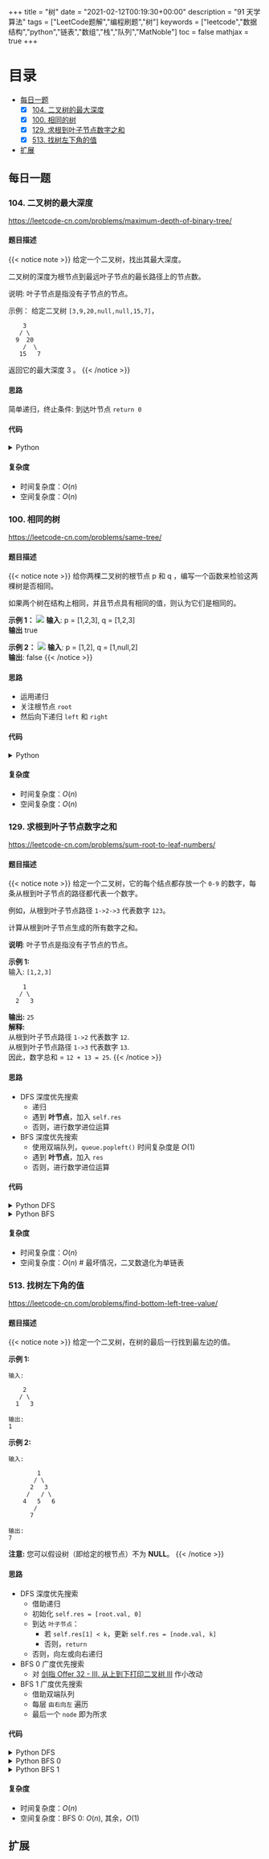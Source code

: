 +++
title = "树"
date = "2021-02-12T00:19:30+00:00"
description = "91 天学算法"
tags = ["LeetCode题解","编程刷题","树"]
keywords = ["leetcode","数据结构","python","链表","数组","栈","队列","MatNoble"]
toc = false
mathjax = true
+++

# 目录
- [每日一题](./#每日一题)
  - [x] [104. 二叉树的最大深度](./#104-二叉树的最大深度)
  - [x] [100. 相同的树](./#100-相同的树)
  - [x] [129. 求根到叶子节点数字之和](./#129-求根到叶子节点数字之和)
  - [x] [513. 找树左下角的值](./#513-找树左下角的值)
- [扩展](./#扩展)

## 每日一题

### 104. 二叉树的最大深度
https://leetcode-cn.com/problems/maximum-depth-of-binary-tree/
#### 题目描述
{{< notice note >}}
给定一个二叉树，找出其最大深度。

二叉树的深度为根节点到最远叶子节点的最长路径上的节点数。

说明: 叶子节点是指没有子节点的节点。

示例：
给定二叉树 `[3,9,20,null,null,15,7]`，
```
    3
   / \
  9  20
    /  \
   15   7
```
返回它的最大深度 3 。
{{< /notice >}}
#### 思路
简单递归，终止条件: 到达叶节点 `return 0`

#### 代码
<details>
 <summary> Python </summary>

```python
# Definition for a binary tree node.
# class TreeNode:
#     def __init__(self, val=0, left=None, right=None):
#         self.val = val
#         self.left = left
#         self.right = right
class Solution:
    def maxDepth(self, root: TreeNode) -> int:
        if not root: return 0
        left = self.maxDepth(root.left)
        right = self.maxDepth(root.right)
        res = max(left, right) + 1
        return res
```
</details>

#### 复杂度
- 时间复杂度：$O(n)$
- 空间复杂度：$O(n)$

### 100. 相同的树
https://leetcode-cn.com/problems/same-tree/
#### 题目描述
{{< notice note >}}
给你两棵二叉树的根节点 p 和 q ，编写一个函数来检验这两棵树是否相同。

如果两个树在结构上相同，并且节点具有相同的值，则认为它们是相同的。

**示例 1：** 
<img src="https://cdn.jsdelivr.net/gh/MatNoble/Images/20210213165916.png"/>
**输入**: p = [1,2,3], q = [1,2,3]  
**输出** true

**示例 2：**
<img src="https://cdn.jsdelivr.net/gh/MatNoble/Images/20210213165948.png"/>
**输入**: p = [1,2], q = [1,null,2]  
**输出**: false
{{< /notice >}}

#### 思路
- 运用递归
- 关注根节点 `root`
- 然后向下递归 `left` 和 `right`

#### 代码
<details>
 <summary> Python </summary>

```python
# Definition for a binary tree node.
# class TreeNode:
#     def __init__(self, val=0, left=None, right=None):
#         self.val = val
#         self.left = left
#         self.right = right
class Solution:
    def isSameTree(self, p: TreeNode, q: TreeNode) -> bool:
        if not (p or q): 
            return True
        elif not (p and q): 
            return False
        if p.val != q.val:
            return False
        return self.isSameTree(p.left, q.left) and self.isSameTree(p.right, q.right)
```
</details>

#### 复杂度
- 时间复杂度：$O(n)$
- 空间复杂度：$O(n)$


### 129. 求根到叶子节点数字之和
https://leetcode-cn.com/problems/sum-root-to-leaf-numbers/
#### 题目描述
{{< notice note >}}
给定一个二叉树，它的每个结点都存放一个 `0-9` 的数字，每条从根到叶子节点的路径都代表一个数字。

例如，从根到叶子节点路径 `1->2->3` 代表数字 `123`。

计算从根到叶子节点生成的所有数字之和。

**说明**: 叶子节点是指没有子节点的节点。

**示例 1:**  
输入: `[1,2,3]`
```
    1
   / \
  2   3
```
**输出:** `25`  
**解释:**  
从根到叶子节点路径 `1->2` 代表数字 `12`.  
从根到叶子节点路径 `1->3` 代表数字 `13`.  
因此，数字总和 = `12 + 13 = 25`.
{{< /notice >}}
#### 思路
- DFS 深度优先搜索
  - 递归
  - 遇到 **叶节点**，加入 `self.res`
  - 否则，进行数学进位运算
- BFS 深度优先搜索
  - 使用双端队列，`queue.popleft()` 时间复杂度是 $O(1)$
  - 遇到 **叶节点**，加入 `res`
  - 否则，进行数学进位运算
#### 代码
<details>
 <summary> Python DFS</summary>

```python
class Solution:
    def sumNumbers(self, root: TreeNode) -> int:
        ## DFS
        def dfs(root, sum_):
            if not (root.left or root.right):
                self.res += sum_
                return
            if root.left:
                dfs(root.left, sum_*10 + root.left.val)
            if root.right:
                dfs(root.right, sum_*10 + root.right.val)
        if not root: return 0
        self.res = 0
        dfs(root, root.val)
        return self.res
```
</details>

<details>
 <summary> Python BFS</summary>

```python
class Solution:
    def sumNumbers(self, root: TreeNode) -> int:
        ## BFS
        if not root: return 0
        res, queue = 0, collections.deque()
        queue.append((root, root.val))
        while queue:
            node, sum_ = queue.popleft()
            if not (node.left or node.right):
                res += sum_
            if node.left:
                queue.append((node.left, sum_*10 + node.left.val))
            if node.right:
                queue.append((node.right, sum_*10 + node.right.val))
        return res
```
</details>

#### 复杂度
- 时间复杂度：$O(n)$
- 空间复杂度：$O(n)$ # 最坏情况，二叉数退化为单链表

### 513. 找树左下角的值
https://leetcode-cn.com/problems/find-bottom-left-tree-value/
#### 题目描述
{{< notice note >}}
给定一个二叉树，在树的最后一行找到最左边的值。

**示例 1:**
```
输入:

    2
   / \
  1   3

输出:
1
```

**示例 2:**
```
输入:

        1
       / \
      2   3
     /   / \
    4   5   6
       /
      7

输出:
7
```
**注意:** 您可以假设树（即给定的根节点）不为 **NULL**。
{{< /notice >}}
#### 思路
- DFS 深度优先搜索
  - 借助递归
  - 初始化 `self.res = [root.val, 0]`
  - 到达 `叶子节点`：
    - 若 `self.res[1] < k`，更新 `self.res = [node.val, k]`
    - 否则，`return`
  - 否则，向左或向右递归
- BFS 0 广度优先搜索
  - 对 [剑指 Offer 32 - III. 从上到下打印二叉树 III](https://leetcode-cn.com/problems/cong-shang-dao-xia-da-yin-er-cha-shu-iii-lcof/) 作小改动
- BFS 1 广度优先搜索
  - 借助双端队列
  - 每层 `由右向左` 遍历
  - 最后一个 `node` 即为所求

#### 代码
<details>
 <summary> Python DFS</summary>

```python
class Solution:
    def findBottomLeftValue(self, root: TreeNode) -> int:
        ## DFS
        def dfs(node, k):
            if not (node.left or node.right):
                if self.res[1] < k:
                    self.res = [node.val, k]
                return
            if node.left:  dfs(node.left, k+1)  # 向左递归
            if node.right: dfs(node.right, k+1) # 向右递归
        self.res = [root.val, 0]
        dfs(root, 0)
        return self.res[0]
```
</details>

<details>
 <summary> Python BFS 0</summary>

```python
class Solution:
    def findBottomLeftValue(self, root: TreeNode) -> int:
        ## BFS 0
        res, queue = [], collections.deque()
        queue.append((root, 0))
        while queue:
            node, k = queue.popleft()
            if k >= len(res): res.append([])
            res[k].append(node.val)
            if node.left:
                queue.append((node.left, k+1))
            if node.right:
                queue.append((node.right, k+1))
        return res[-1][0]
```
</details>

<details>
 <summary> Python BFS 1</summary>

```python
class Solution:
    def findBottomLeftValue(self, root: TreeNode) -> int:
        ## BFS 1
        queue = collections.deque()
        queue.append(root)
        while queue:
            node = queue.popleft()
            if node.right:
                queue.append(node.right)
            if node.left:
                queue.append(node.left)
        return node.val
```
</details>

#### 复杂度
- 时间复杂度：$O(n)$
- 空间复杂度：BFS 0: $O(n)$, 其余，$O(1)$

## 扩展
<!--
#### 题目描述
{{< notice note >}}

{{< /notice >}}
#### 思路
#### 代码
<details>
 <summary> Python </summary>

```python

```
</details>

#### 复杂度
- 时间复杂度：
- 空间复杂度：
-->